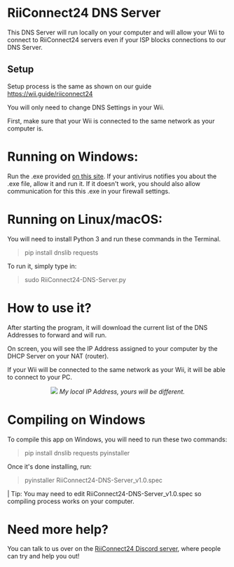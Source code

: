 # RiiConnect24 DNS Server

This DNS Server will run locally on your computer and will allow your Wii to connect to RiiConnect24 servers even if your ISP blocks connections to our DNS Server.

## Setup

Setup process is the same as shown on our guide
https://wii.guide/riiconnect24 

You will only need to change DNS Settings in your Wii.

First, make sure that your Wii is connected to the same network as your computer is.

# Running on Windows:

Run the .exe provided [on this site](https://github.com/RiiConnect24/RiiConnect24-DNS-Server/releases). If your antivirus notifies you about the .exe file, allow it and run it. If it doesn't work, you should also allow communication for this this .exe in your firewall settings.

# Running on Linux/macOS:

You will need to install Python 3 and run these commands in the Terminal.

> pip install dnslib requests

To run it, simply type in:

> sudo <name of your python binary> RiiConnect24-DNS-Server.py

# How to use it?

After starting the program, it will download the current list of the DNS Addresses to forward and will run. 

On screen, you will see the IP Address assigned to your computer by the DHCP Server on your NAT (router).

If your Wii will be connected to the same network as your Wii, it will be able to connect to your PC.

<p align="center">
  <img src="https://i.imgur.com/oageZQ3.jpg">
<i>My local IP Address, yours will be different.</i>
</p>


# Compiling on Windows

To compile this app on Windows, you will need to run these two commands:
>pip install dnslib requests pyinstaller

Once it's done installing, run:
>pyinstaller RiiConnect24-DNS-Server_v1.0.spec


| Tip: You may need to edit RiiConnect24-DNS-Server_v1.0.spec so compiling process works on your computer.

# Need more help?
You can talk to us over on the [RiiConnect24 Discord server](https://discord.gg/b4Y7jfD), where people can try and help you out!
